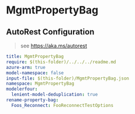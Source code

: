 # MgmtPropertyBag

## AutoRest Configuration

> see https://aka.ms/autorest
``` yaml
title: MgmtPropertyBag
require: $(this-folder)/../../../readme.md
azure-arm: true
model-namespace: false
input-file: $(this-folder)/MgmtPropertyBag.json
namespace: MgmtPropertyBag
modelerfour:
  lenient-model-deduplication: true
rename-property-bag:
  Foos_Reconnect: FooReconnectTestOptions
```
